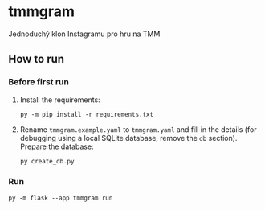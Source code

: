 # tmmgram

Jednoduchý klon Instagramu pro hru na TMM 

## How to run

### Before first run

1. Install the requirements:
   ```shell
   py -m pip install -r requirements.txt
   ```
2. Rename `tmmgram.example.yaml` to `tmmgram.yaml` and fill in the details (for debugging using a local SQLite database, remove
   the `db` section).
Prepare the database:
    ```shell
    py create_db.py
    ```

### Run

```shell
py -m flask --app tmmgram run 
```
